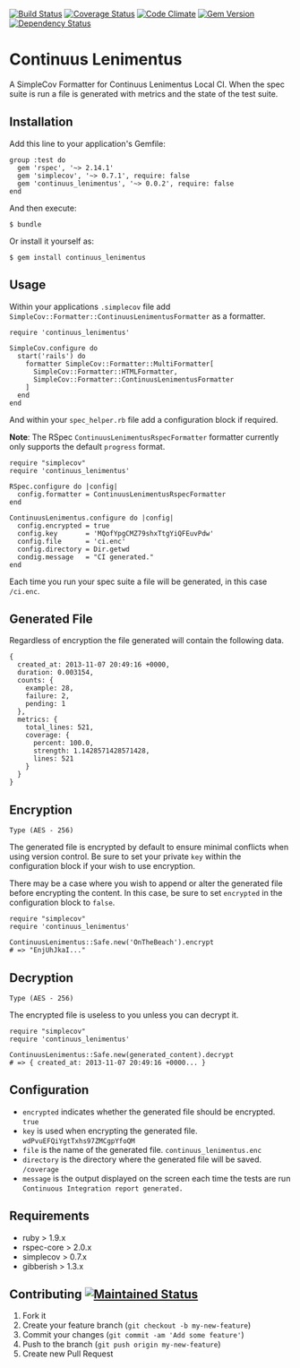 [![Build Status](https://travis-ci.org/ChuckJHardy/ContinuusLenimentus.png)](https://travis-ci.org/ChuckJHardy/ContinuusLenimentus) [![Coverage Status](https://coveralls.io/repos/ChuckJHardy/ContinuusLenimentus/badge.png?branch=feature%2Fintegration)](https://coveralls.io/r/ChuckJHardy/ContinuusLenimentus?branch=master) [![Code Climate](https://codeclimate.com/github/ChuckJHardy/ContinuusLenimentus.png)](https://codeclimate.com/github/ChuckJHardy/ContinuusLenimentus) [![Gem Version](https://badge.fury.io/rb/continuus_lenimentus.png)](http://badge.fury.io/rb/continuus_lenimentus) [![Dependency Status](https://gemnasium.com/ChuckJHardy/ContinuusLenimentus.png)](https://gemnasium.com/ChuckJHardy/ContinuusLenimentus)

# Continuus Lenimentus

A SimpleCov Formatter for Continuus Lenimentus Local CI. When the spec suite is run a file is generated with metrics and the state of the test suite.

## Installation

Add this line to your application's Gemfile:

    group :test do
      gem 'rspec', '~> 2.14.1'
      gem 'simplecov', '~> 0.7.1', require: false
      gem 'continuus_lenimentus', '~> 0.0.2', require: false
    end

And then execute:

    $ bundle

Or install it yourself as:

    $ gem install continuus_lenimentus

## Usage

Within your applications `.simplecov` file add `SimpleCov::Formatter::ContinuusLenimentusFormatter` as a formatter.

    require 'continuus_lenimentus'

    SimpleCov.configure do
      start('rails') do
        formatter SimpleCov::Formatter::MultiFormatter[
          SimpleCov::Formatter::HTMLFormatter,
          SimpleCov::Formatter::ContinuusLenimentusFormatter
        ]
      end
    end
    
And within your `spec_helper.rb` file add a configuration block if required.

**Note**: The RSpec `ContinuusLenimentusRspecFormatter` formatter currently only supports the default `progress` format.

    require "simplecov"
    require 'continuus_lenimentus'
    
    RSpec.configure do |config|
      config.formatter = ContinuusLenimentusRspecFormatter
    end

    ContinuusLenimentus.configure do |config|
      config.encrypted = true
      config.key       = 'MQofYpgCMZ79shxTtgYiQFEuvPdw'
      config.file      = 'ci.enc'
      config.directory = Dir.getwd
      condig.message   = "CI generated."
    end

Each time you run your spec suite a file will be generated, in this case `/ci.enc`.

## Generated File

Regardless of encryption the file generated will contain the following data.

    {
      created_at: 2013-11-07 20:49:16 +0000, 
      duration: 0.003154, 
      counts: {
        example: 28, 
        failure: 2, 
        pending: 1
      }, 
      metrics: {
        total_lines: 521, 
        coverage: {
          percent: 100.0, 
          strength: 1.1428571428571428, 
          lines: 521
        }
      }
    }

## Encryption
`Type (AES - 256)`

The generated file is encrypted by default to ensure minimal conflicts when using version control. Be sure to set your private `key` within the configuration block if your wish to use encryption.

There may be a case where you wish to append or alter the generated file before encrypting the content. In this case, be sure to set `encrypted` in the configuration block to `false`.

    require "simplecov"
    require 'continuus_lenimentus'
    
    ContinuusLenimentus::Safe.new('OnTheBeach').encrypt
    # => "EnjUhJkaI..."

## Decryption
`Type (AES - 256)`

The encrypted file is useless to you unless you can decrypt it.

    require "simplecov"
    require 'continuus_lenimentus'
    
    ContinuusLenimentus::Safe.new(generated_content).decrypt
    # => { created_at: 2013-11-07 20:49:16 +0000... }

## Configuration

* `encrypted` indicates whether the generated file should be encrypted. `true`
* `key` is used when encrypting the generated file. `wdPvuEFQiYgtTxhs97ZMCgpYfoQM`
* `file` is the name of the generated file. `continuus_lenimentus.enc`
* `directory` is the directory where the generated file will be saved. `/coverage`
* `message` is the output displayed on the screen each time the tests are run `Continuous Integration report generated.`

## Requirements

* ruby > 1.9.x
* rspec-core > 2.0.x
* simplecov > 0.7.x
* gibberish > 1.3.x

## Contributing [![Maintained Status](http://stillmaintained.com/ChuckJHardy/ContinuusLenimentus.png)](http://stillmaintained.com/ChuckJHardy/ContinuusLenimentus)

1. Fork it
2. Create your feature branch (`git checkout -b my-new-feature`)
3. Commit your changes (`git commit -am 'Add some feature'`)
4. Push to the branch (`git push origin my-new-feature`)
5. Create new Pull Request
